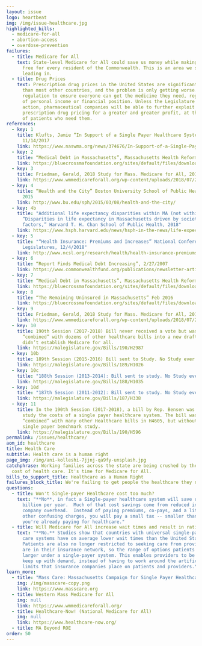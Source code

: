 ```yaml
---
layout: issue
logo: heartbeat
img: /img/issue-healthcare.jpg
highlighted_bills:
  - medicare-for-all
  - abortion-access
  - overdose-prevention
failures:
  - title: Medicare for All
    text: State-level Medicare for All could save us money while making healthcare
      free for every resident of the Commonwealth. This is an area we should be
      leading in.
  - title: Drug Prices
    text: Prescription drug prices in the United States are significantly higher
      than most other countries, and the problem is only getting worse. We need
      regulation to ensure everyone can get the medicine they need, regardless
      of personal income or financial position. Unless the Legislature takes
      action, pharmaceutical companies will be able to further exploit
      prescription drug pricing for a greater and greater profit, at the expense
      of patients who need them.
references:
  - key: 1
    title: Klufts, Jamie “In Support of a Single Payer Healthcare System”, NASW-MA,
      11/14/2017
    link: https://www.naswma.org/news/374676/In-Support-of-a-Single-Payer-Health-Care-System.htm
  - key: 2
    title: “Medical Debt in Massachusetts”, Massachusetts Health Reform Survey, 2012
    link: https://bluecrossmafoundation.org/sites/default/files/download/publication/MHRS-2012_debt_infographic.pdf
  - key: 3
    title: Friedman, Gerald, 2018 Study for Mass. Medicare for All, 2018
    link: https://www.wmmedicareforall.org/wp-content/uploads/2018/07/2019-DATA-final-Friedman.pdf
  - key: 4
    title: “Health and the City” Boston University School of Public Health, March 8,
      2015
    link: http://www.bu.edu/sph/2015/03/08/health-and-the-city/
  - key: 4b
    title: "Additional life expectancy disparities within MA (not within Boston):
      “Disparities in life expectancy in Massachusetts driven by societal
      factors,” Harvard T. H. Chan School of Public Health, 2018"
    link: https://www.hsph.harvard.edu/news/hsph-in-the-news/life-expectancy-disparities-massachusetts-societal-factors/
  - key: 5
    title: "“Health Insurance: Premiums and Increases” National Conference of State
      Legislatures, 12/4/2018"
    link: http://www.ncsl.org/research/health/health-insurance-premiums.aspx
  - key: 6
    title: “Report Finds Medical Debt Increasing”, 2/27/2007
    link: https://www.commonwealthfund.org/publications/newsletter-article/report-finds-medical-debt-increasing
  - key: 7
    title: “Medical Debt in Massachusetts”, Massachusetts Health Reform Survey, 2012
    link: https://bluecrossmafoundation.org/sites/default/files/download/publication/MHRS-2012_debt_infographic.pdf
  - key: 8
    title: “The Remaining Uninsured in Massachusetts” Feb 2016
    link: https://bluecrossmafoundation.org/sites/default/files/download/publication/Remaining_Uninsured_Final.pdf
  - key: 9
    title: Friedman, Gerald, 2018 Study for Mass. Medicare for All, 2018
    link: https://www.wmmedicareforall.org/wp-content/uploads/2018/07/2019-DATA-final-Friedman.pdf
  - key: 10
    title: 190th Session (2017-2018) Bill never received a vote but was instead
      “combined” with dozens of other healthcare bills into a new draft which
      didn’t establish Medicare for all.
    link: https://malegislature.gov/Bills/190/H2987
  - key: 10b
    title: 189th Session (2015-2016) Bill sent to Study. No Study ever conducted
    link: https://malegislature.gov/Bills/189/H1026
  - key: 10c
    title: "188th Session (2013-2014): Bill sent to study. No Study ever conducted"
    link: https://malegislature.gov/Bills/188/H1035
  - key: 10d
    title: "187th Session (2011-2012): Bill sent to study. No Study ever conducted"
    link: https://malegislature.gov/Bills/187/H338
  - key: 11
    title: In the 190th Session (2017-2018), a bill by Rep. Bensen was introduced to
      study the costs of a single payer healthcare system. The bill was
      “combined” with many other Healthcare bills in H4605, but without the
      single payer benchmark study.
    link: https://malegislature.gov/Bills/190/H596
permalink: /issues/healthcare/
aom_id: healthcare
title: Health Care
subtitle: Health care is a human right
page_img: /img/ani-kolleshi-7jjnj-qa9fy-unsplash.jpg
catchphrase: Working families across the state are being crushed by the rising
  cost of health care. It's time for Medicare for All.
bills_to_support_title: Healthcare as a Human Right
failures_block_title: We're failing to get people the healthcare they need
questions:
  - title: Won't Single-payer Healthcare cost too much?
    text: "**No**, in fact a Single-payer healthcare system will save up to $21
      billion per year.  Much of that cost savings come from reduced insurance
      company overhead.  Instead of paying premiums, co-pays, and a litany of
      other confusing charges, you will pay a small tax -- smaller than what
      you're already paying for healthcare."
  - title: Will Medicare for All increase wait times and result in rationing care?
    text: "**No.** Studies show that countries with universal single-payer health
      care systems have on average lower wait times than the United States.
      Patients are also no longer restricted to seeking care from providers that
      are in their insurance network, so the range of options patients enjoy are
      larger under a single-payer system. This enables providers to be able to
      keep up with demand, instead of having to work around the artificial
      limits that insurance companies place on patients and providers."
learn_more:
  - title: "Mass Care: Massachusetts Campaign for Single Payer Healthcare"
    img: /img/masscare-copy.png
    link: https://www.masscare.org
  - title: Western Mass Medicare for All
    img: null
    link: https://www.wmmedicareforall.org/
  - title: Healthcare-Now! (National Medicare for All)
    img: null
    link: https://www.healthcare-now.org/
  - title: MA Beyond ROE
order: 50
---
```


